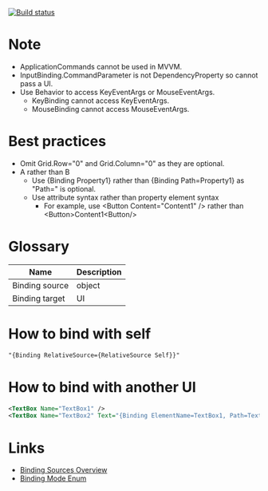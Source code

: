 [![Build status](https://ci.appveyor.com/api/projects/status/l5tsskn518iijvus?svg=true)](https://ci.appveyor.com/project/tatsuya/wpf-cheat-sheet)

# Note
* ApplicationCommands cannot be used in MVVM.
* InputBinding.CommandParameter is not DependencyProperty so cannot pass a UI.
* Use Behavior to access KeyEventArgs or MouseEventArgs.
  * KeyBinding cannot access KeyEventArgs.
  * MouseBinding cannot access MouseEventArgs.

# Best practices
* Omit Grid.Row="0" and Grid.Column="0" as they are optional.
* A rather than B
  * Use {Binding Property1} rather than {Binding Path=Property1} as "Path=" is optional.
  * Use attribute syntax rather than property element syntax
    * For example, use \<Button Content="Content1" /> rather than \<Button>Content1\<Button/>

# Glossary
Name|Description
---|---
Binding source|object
Binding target|UI

# How to bind with self
```xml
"{Binding RelativeSource={RelativeSource Self}}"
```

# How to bind with another UI
```xml
<TextBox Name="TextBox1" />
<TextBox Name="TextBox2" Text="{Binding ElementName=TextBox1, Path=Text}" />
```

# Links
* [Binding Sources Overview](https://docs.microsoft.com/en-us/dotnet/framework/wpf/data/binding-sources-overview)
* [Binding Mode Enum](https://docs.microsoft.com/en-us/dotnet/api/system.windows.data.bindingmode)

